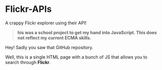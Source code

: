 # Flickr-APIs
A crappy Flickr explorer using their API!

> **his was a school project to get my hand into JavaScript. This does not reflect my current ECMA skills.**

Hey! Sadly you saw that GitHub repository.

Well, this is a single HTML page with a bunch of JS that allows you to search through **Flickr**.
